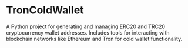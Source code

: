 # TronColdWallet
A Python project for generating and managing ERC20 and TRC20 cryptocurrency wallet addresses. Includes tools for interacting with blockchain networks like Ethereum and Tron for cold wallet functionality.
